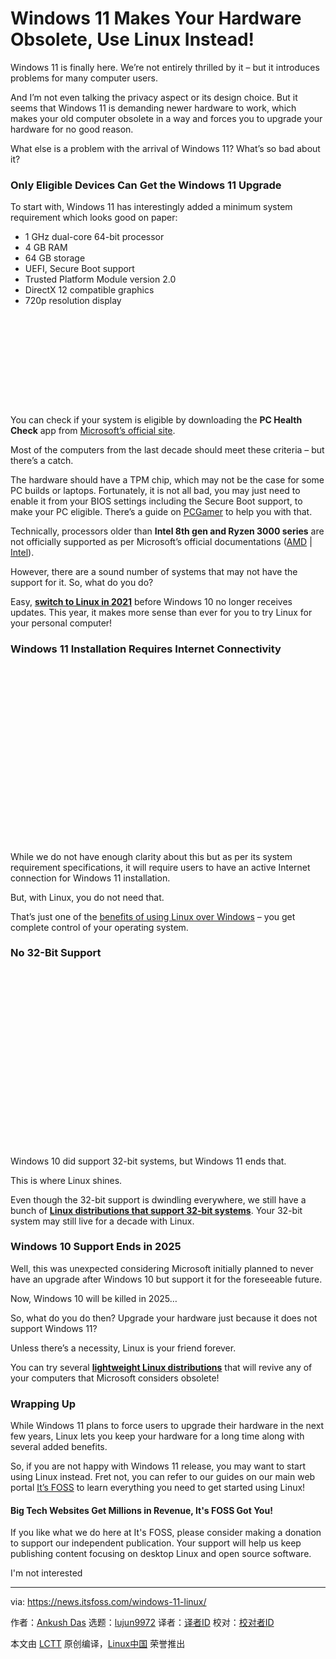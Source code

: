 [#]: subject: (Windows 11 Makes Your Hardware Obsolete, Use Linux Instead!)
[#]: via: (https://news.itsfoss.com/windows-11-linux/)
[#]: author: (Ankush Das https://news.itsfoss.com/author/ankush/)
[#]: collector: (lujun9972)
[#]: translator: (zd200572)
[#]: reviewer: ( )
[#]: publisher: ( )
[#]: url: ( )

Windows 11 Makes Your Hardware Obsolete, Use Linux Instead!
======

Windows 11 is finally here. We’re not entirely thrilled by it – but it introduces problems for many computer users.

And I’m not even talking the privacy aspect or its design choice. But it seems that Windows 11 is demanding newer hardware to work, which makes your old computer obsolete in a way and forces you to upgrade your hardware for no good reason.

What else is a problem with the arrival of Windows 11? What’s so bad about it?

### Only Eligible Devices Can Get the Windows 11 Upgrade

To start with, Windows 11 has interestingly added a minimum system requirement which looks good on paper:

  * 1 GHz dual-core 64-bit processor
  * 4 GB RAM
  * 64 GB storage
  * UEFI, Secure Boot support
  * Trusted Platform Module version 2.0
  * DirectX 12 compatible graphics
  * 720p resolution display



![][1]

You can check if your system is eligible by downloading the **PC Health Check** app from [Microsoft’s official site][2].

Most of the computers from the last decade should meet these criteria – but there’s a catch.

The hardware should have a TPM chip, which may not be the case for some PC builds or laptops. Fortunately, it is not all bad, you may just need to enable it from your BIOS settings including the Secure Boot support, to make your PC eligible. There’s a guide on [PCGamer][3] to help you with that.

Technically, processors older than **Intel 8th gen and Ryzen 3000 series** are not officially supported as per Microsoft’s official documentations ([AMD][4] | [Intel][5]).

However, there are a sound number of systems that may not have the support for it. So, what do you do?

Easy, [**switch to Linux in 2021**][6] before Windows 10 no longer receives updates. This year, it makes more sense than ever for you to try Linux for your personal computer!

### Windows 11 Installation Requires Internet Connectivity

![][7]

While we do not have enough clarity about this but as per its system requirement specifications, it will require users to have an active Internet connection for Windows 11 installation.

But, with Linux, you do not need that.

That’s just one of the [benefits of using Linux over Windows][8] – you get complete control of your operating system.

### No 32-Bit Support

![][7]

Windows 10 did support 32-bit systems, but Windows 11 ends that.

This is where Linux shines.

Even though the 32-bit support is dwindling everywhere, we still have a bunch of [**Linux distributions that support 32-bit systems**][9]. Your 32-bit system may still live for a decade with Linux.

### Windows 10 Support Ends in 2025

Well, this was unexpected considering Microsoft initially planned to never have an upgrade after Windows 10 but support it for the foreseeable future.

Now, Windows 10 will be killed in 2025…

So, what do you do then? Upgrade your hardware just because it does not support Windows 11?

Unless there’s a necessity, Linux is your friend forever.

You can try several [**lightweight Linux distributions**][10] that will revive any of your computers that Microsoft considers obsolete!

### Wrapping Up

While Windows 11 plans to force users to upgrade their hardware in the next few years, Linux lets you keep your hardware for a long time along with several added benefits.

So, if you are not happy with Windows 11 release, you may want to start using Linux instead. Fret not, you can refer to our guides on our main web portal [It’s FOSS][11] to learn everything you need to get started using Linux!

#### Big Tech Websites Get Millions in Revenue, It's FOSS Got You!

If you like what we do here at It's FOSS, please consider making a donation to support our independent publication. Your support will help us keep publishing content focusing on desktop Linux and open source software.

I'm not interested

--------------------------------------------------------------------------------

via: https://news.itsfoss.com/windows-11-linux/

作者：[Ankush Das][a]
选题：[lujun9972][b]
译者：[译者ID](https://github.com/译者ID)
校对：[校对者ID](https://github.com/校对者ID)

本文由 [LCTT](https://github.com/LCTT/TranslateProject) 原创编译，[Linux中国](https://linux.cn/) 荣誉推出

[a]: https://news.itsfoss.com/author/ankush/
[b]: https://github.com/lujun9972
[1]: data:image/svg+xml;base64,PHN2ZyBoZWlnaHQ9IjIyNSIgd2lkdGg9Ijc4MCIgeG1sbnM9Imh0dHA6Ly93d3cudzMub3JnLzIwMDAvc3ZnIiB2ZXJzaW9uPSIxLjEiLz4=
[2]: https://www.microsoft.com/en-us/windows/windows-11
[3]: https://www.pcgamer.com/Windows-11-PC-Health-Check/
[4]: https://docs.microsoft.com/en-us/windows-hardware/design/minimum/supported/windows-11-supported-amd-processors
[5]: https://docs.microsoft.com/en-us/windows-hardware/design/minimum/supported/windows-11-supported-intel-processors
[6]: https://news.itsfoss.com/switch-to-linux-in-2021/
[7]: data:image/svg+xml;base64,PHN2ZyBoZWlnaHQ9IjQzOSIgd2lkdGg9Ijc4MCIgeG1sbnM9Imh0dHA6Ly93d3cudzMub3JnLzIwMDAvc3ZnIiB2ZXJzaW9uPSIxLjEiLz4=
[8]: https://itsfoss.com/linux-better-than-windows/
[9]: https://itsfoss.com/32-bit-linux-distributions/
[10]: https://itsfoss.com/lightweight-linux-beginners/
[11]: https://itsfoss.com
